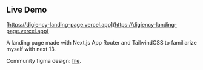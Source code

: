 ## Live Demo
[https://digiency-landing-page.vercel.app](https://digiency-landing-page.vercel.app)

A landing page made with Next.js App Router and TailwindCSS to familiarize myself with next 13.

Community figma design: [file](https://www.figma.com/community/file/970738774884202091).
